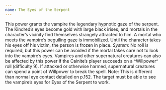 ```yaml
---
name: The Eyes of the Serpent
---
```


This power grants the vampire the legendary hypnotic gaze of the serpent. The Kindred’s eyes become gold with large black irises, and mortals in the character’s vicinity find themselves strangely attracted to him. A mortal who meets the vampire’s beguiling gaze is immobilized. Until the character takes his eyes off his victim, the person is frozen in place.
_System_:  No roll is required, but this power can be avoided if the mortal takes care not to look into the vampire’s eyes. Vampires and other supernatural creatures can also be affected by this power if the Cainite’s player succeeds on a ^Willpower^ roll (difficulty 9). If attacked or otherwise harmed, supernatural creatures can spend a point of Willpower to break the spell.
Note: This is different than normal eye contact detailed on p.152. The target must be able to see the vampire’s eyes for Eyes of the Serpent to work.